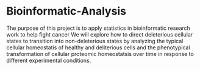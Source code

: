 # Bioinformatic-Analysis
The purpose of this project is to apply statistics in bioinformatic research work to help fight cancer
We will explore how to direct deleterious cellular states to transition into non-deleterious states by analyzing the typical cellular homeostatis of healthy and deliterious cells and the phenotypical transformation of cellular proteomic homeostatsis over time in response to different experimental conditions.
